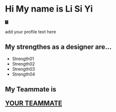
 <!DOCTYPE html>
<html lang="en">
<head>
  <meta charset="utf-8">
  <title>Li Si Yi</title>
</head>
<body>
   <h1>Hi My name is Li Si Yi</h1>
    <img src="photo6159200819107440898.jpg" alt="short description" width="10"/>  

   <p>add your profile text here</p>

   <h2>My strengthes as a designer are...</h2>
    <ul>
      <li>Strength01</li>
      <li>Strength02</li>
      <li>Strength03</li>
      <li>Strength04</li>
    </ul>

   <h2>My Teammate is</Daryl Pong>
   <p><a href="https://kroses13.github.io/id2116/">YOUR TEAMMATE</a></p>
</body>

</html>